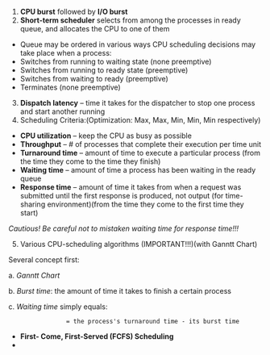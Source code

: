 1. **CPU burst** followed by **I/O burst**
2. **Short-term scheduler** selects from among the processes in ready queue, and allocates the CPU to one of them
* Queue may be ordered in various ways
CPU scheduling decisions may take place when a process:
* Switches from running to waiting state (none preemptive)
* Switches from running to ready state (preemptive)
* Switches from waiting to ready (preemptive)
* Terminates (none preemptive)
3. **Dispatch latency** – time it takes for the dispatcher to stop one process and start another running
4. Scheduling Criteria:(Optimization: Max, Max, Min, Min, Min respectively)
* **CPU utilization** – keep the CPU as busy as possible
* **Throughput** – # of processes that complete their execution per time unit
* **Turnaround time** – amount of time to execute a particular process (from the time they come to the time they finish)
* **Waiting time** – amount of time a process has been waiting in the ready queue 
* **Response time** – amount of time it takes from when a request was submitted until the first response is produced, not output (for time-sharing environment)(from the time they come to the first time they start)

*Cautious! Be careful not to mistaken waiting time for response time!!!*

5. Various CPU-scheduling algorithms (IMPORTANT!!!)(with Ganntt Chart)

Several concept first:

a. *Ganntt Chart*

b. *Burst time*: the amount of time it takes to finish a certain process

c. *Waiting time* simply equals: 

```Waiting time = The time a process finished - the time it came - its burst time 
                = the process's turnaround time - its burst time
```

* **First- Come, First-Served (FCFS) Scheduling**
*

